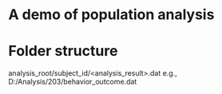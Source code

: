 # A demo of population analysis

# Folder structure
analysis_root/subject_id/<analysis_result>.dat
e.g., D:/Analysis/203/behavior_outcome.dat


